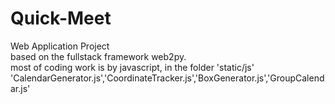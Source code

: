 # Quick-Meet
Web Application Project  
  based on the fullstack framework web2py.  
  most of coding work is by javascript, in the folder 'static/js'  
  'CalendarGenerator.js','CoordinateTracker.js','BoxGenerator.js','GroupCalendar.js'  
